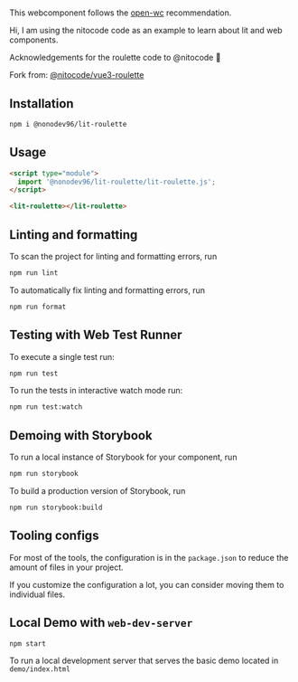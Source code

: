 # <lit-roulette>

This webcomponent follows the [open-wc](https://github.com/open-wc/open-wc) recommendation.

Hi, I am using the nitocode code as an example to learn about lit and web components.

Acknowledgements for the roulette code to @nitocode 👋

Fork from: [@nitocode/vue3-roulette](https://github.com/nitocode/vue3-roulette)


## Installation

```bash
npm i @nonodev96/lit-roulette
```

## Usage

```html
<script type="module">
  import '@nonodev96/lit-roulette/lit-roulette.js';
</script>

<lit-roulette></lit-roulette>
```

## Linting and formatting

To scan the project for linting and formatting errors, run

```bash
npm run lint
```

To automatically fix linting and formatting errors, run

```bash
npm run format
```

## Testing with Web Test Runner

To execute a single test run:

```bash
npm run test
```

To run the tests in interactive watch mode run:

```bash
npm run test:watch
```

## Demoing with Storybook

To run a local instance of Storybook for your component, run

```bash
npm run storybook
```

To build a production version of Storybook, run

```bash
npm run storybook:build
```


## Tooling configs

For most of the tools, the configuration is in the `package.json` to reduce the amount of files in your project.

If you customize the configuration a lot, you can consider moving them to individual files.

## Local Demo with `web-dev-server`

```bash
npm start
```

To run a local development server that serves the basic demo located in `demo/index.html`
